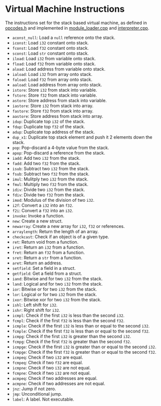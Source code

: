 # Virtual Machine Instructions

The instructions set for the stack based virtual machine, as defined in [opcodes.h](../src/opcodes.h) and implemented in [module_loader.cpp](../src/interpreter/module_loader.cpp) and [interpreter.cpp](../src/interpreter/interpreter.cpp).

- `aconst_null`: Load a `null` reference onto the stack.
- `iconst`: Load `i32` constant onto stack.
- `fconst`: Load `f32` constant onto stack.
- `sconst`: Load `str` constant onto stack.
- `iload`: Load `i32` from variable onto stack.
- `fload`: Load `f32` from variable onto stack.
- `aload`: Load address from variable onto stack.
- `iaload`: Load `i32` from array onto stack.
- `faload`: Load `f32` from array onto stack.
- `aaload`: Load address from array onto stack.
- `istore`: Store `i32` from stack into variable.
- `fstore`: Store `f32` from stack into variable.
- `astore`: Store address from stack into variable.
- `iastore`: Store `i32` from stack into array.
- `fastore`: Store `f32` from stack into array.
- `aastore`: Store address from stack into array.
- `idup`: Duplicate top `i32` of the stack. 
- `fdup`: Duplicate top `f32` of the stack.
- `adup`: Duplicate top address of the stack.
- `dup_x1`: Duplicate top stack element and push it 2 elements down the stack.
- `pop`: Pop-discard a 4-byte value from the stack.
- `apop`: Pop-discard a reference from the stack.
- `iadd`: Add two `i32` from the stack.
- `fadd`: Add two `f32` from the stack.
- `isub`: Subtract two `i32` from the stack.
- `fsub`: Subtract two `f32` from the stack.
- `imul`: Mulitply two `i32` from the stack.
- `fmul`: Multiply two `f32` from the stack.
- `idiv`: Divide two `i32` from the stack.
- `fdiv`: Divide two `f32` from the stack.
- `imod`: Modulus of the division of two `i32`.
- `i2f`: Convert a `i32` into an `f32`.
- `f2i`: Convert a `f32` into an `i32`.
- `invoke`: Invoke a function.
- `new`: Create a new struct.
- `newarray`: Create a new array for `i32`, `f32` or references.
- `arraylength`: Return the length of an array.
- `checkcast`: Check if an object is of a given type.
- `ret`: Return void from a function.
- `iret`: Return an `i32` from a function.
- `fret`: Return an `f32` from a function.
- `sret`: Return a `str` from a function.
- `aret`: Return an address.
- `setfield`: Set a field in a struct.
- `getfield`: Get a field from a struct.
- `iand`: Bitwise and for two `i32` from the stack.
- `land`: Logical and for two `i32` from the stack.
- `ior`: Bitwise or for two `i32` from the stack.
- `lor`: Logical or for two `i32` from the stack.
- `ixor`: Bitwise xor for two `i32` from the stack.
- `ishl`: Left shift for `i32`.
- `ishr`: Right shift for `i32`.
- `icmpl`: Check if the first `i32` is less than the second `i32`.
- `fcmpl`: Check if the first `f32` is less than the second `f32`.
- `icmple`: Check if the first `i32` is less than or equal to the second `i32`.
- `fcmple`: Check if the first `f32` is less than or equal to the second `f32`.
- `icmpg`: Check if the first `i32` is greater than the second `i32`.
- `fcmpg`: Check if the first `f32` is greater than the second `f32`.
- `icmpge`: Check if the first `i32` is greater than or equal to the second `i32`.
- `fcmpge`: Check if the first `f32` is greater than or equal to the second `f32`.
- `icmpeq`: Check if two `i32` are equal.
- `fcmpeq`: Check if two `f32` are equal.
- `icmpne`: Check if two `i32` are not equal.
- `fcmpne`: Check if two `i32` are not equal.
- `acmpeq`: Check if two addresses are equal.
- `acmpne`: Check if two addresses are not equal.
- `jnz`: Jump if not zero.
- `jmp`: Unconditional jump.
- `label`: A label. Not executable.
